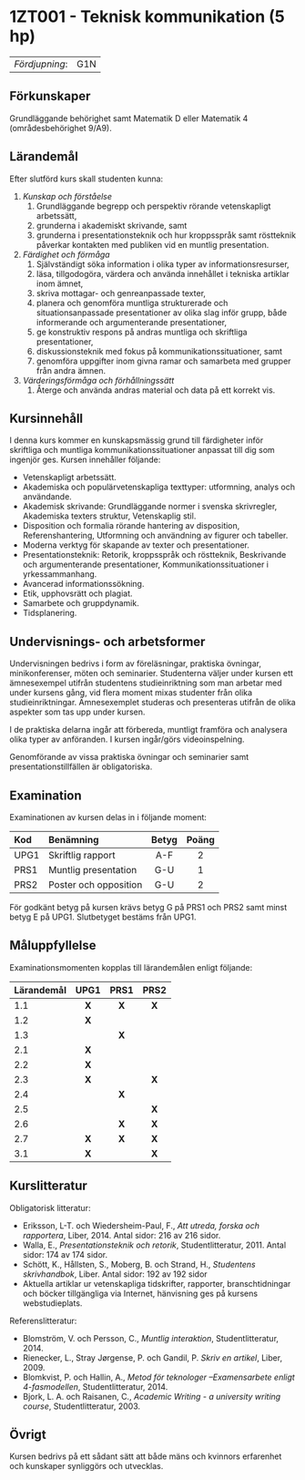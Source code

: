 # 1ZT001 - Teknisk kommunikation (5 hp)

|     |     |
| --- | --- | 
| *Fördjupning*: | G1N | 

## Förkunskaper

Grundläggande behörighet samt Matematik D eller Matematik 4 (områdesbehörighet 9/A9). 

## Lärandemål

Efter slutförd kurs skall studenten kunna:

1. *Kunskap och förståelse*
    1.	Grundläggande begrepp och perspektiv rörande vetenskapligt arbetssätt, 
    2.	grunderna i akademiskt skrivande, samt
    3.	grunderna i presentationsteknik och hur kroppsspråk samt röstteknik påverkar kontakten med publiken vid en muntlig presentation.
2. *Färdighet och förmåga*
    1. Självständigt söka information i olika typer av informationsresurser,
    2. läsa, tillgodogöra, värdera och använda innehållet i tekniska artiklar inom ämnet, 
    3. skriva mottagar- och genreanpassade texter,
    4. planera och genomföra muntliga strukturerade och situationsanpassade presentationer av olika slag inför grupp, både informerande och argumenterande presentationer,
    5. ge konstruktiv respons på andras muntliga och skriftliga presentationer,
    6. diskussionsteknik med fokus på kommunikationssituationer, samt
    7. genomföra uppgifter inom givna ramar och samarbeta med grupper från andra ämnen.
3. *Värderingsförmåga och förhållningssätt*
    1.	Återge och använda andras material och data på ett korrekt vis.
   

## Kursinnehåll

I denna kurs kommer en kunskapsmässig grund till färdigheter inför skriftliga och muntliga kommunikationssituationer anpassat till dig som ingenjör ges. Kursen innehåller följande:

- Vetenskapligt arbetssätt.
- Akademiska och populärvetenskapliga texttyper: utformning, analys och användande.
- Akademisk skrivande: Grundläggande normer i svenska skrivregler, Akademiska texters struktur, Vetenskaplig stil.
- Disposition och formalia rörande hantering av disposition, Referenshantering, Utformning och användning av figurer och tabeller.
- Moderna verktyg för skapande av texter och presentationer.
- Presentationsteknik: Retorik, kroppsspråk och röstteknik, Beskrivande och argumenterande presentationer, Kommunikationssituationer i yrkessammanhang.
- Avancerad informationssökning.
- Etik, upphovsrätt och plagiat.
- Samarbete och gruppdynamik.
- Tidsplanering.


## Undervisnings- och arbetsformer

Undervisningen bedrivs i form av föreläsningar, praktiska övningar, minikonferenser, möten och seminarier. Studenterna väljer under kursen ett ämnesexempel utifrån studentens studieinriktning som man arbetar med under kursens gång, vid flera moment mixas studenter från olika studieinriktningar. Ämnesexemplet studeras och presenteras utifrån de olika aspekter som tas upp under kursen.

I de praktiska delarna ingår att förbereda, muntligt framföra och analysera olika typer av anföranden. I kursen ingår/görs videoinspelning.

Genomförande av vissa praktiska övningar och seminarier samt presentationstillfällen är obligatoriska.

## Examination

Examinationen av kursen delas in i följande moment:

| Kod  | Benämning             | Betyg | Poäng |  
| :--- | :-------------------- | :---: | :---: |  
| UPG1 | Skriftlig rapport     | A-F   | 2     |  
| PRS1 | Muntlig presentation  | G-U   | 1     |  
| PRS2 | Poster och opposition | G-U   | 2     |  

För godkänt betyg på kursen krävs betyg G på PRS1 och PRS2 samt minst betyg E på UPG1. Slutbetyget bestäms från UPG1.

## Måluppfyllelse

Examinationsmomenten kopplas till lärandemålen enligt följande:

| Lärandemål  | UPG1  | PRS1  | PRS2  |  
| :---------- | :---: | :---: | :---: |  
| 1.1         | **X** | **X** | **X** |  
| 1.2         | **X** |       |       |  
| 1.3         |       | **X** |       |  
| 2.1         | **X** |       |       |  
| 2.2         | **X** |       |       |  
| 2.3         | **X** |       | **X** |  
| 2.4         |       | **X** |       |  
| 2.5         |       |       | **X** |  
| 2.6         |       | **X** | **X** |  
| 2.7         | **X** | **X** | **X** |  
| 3.1         | **X** |       | **X** |  


## Kurslitteratur

Obligatorisk litteratur: 

- Eriksson, L-T. och Wiedersheim-Paul, F., *Att utreda, forska och rapportera*, Liber, 2014. Antal sidor: 216 av 216 sidor.
- Walla, E., *Presentationsteknik och retorik*, Studentlitteratur, 2011. Antal sidor: 174 av 174 sidor.
- Schött, K., Hållsten, S., Moberg, B. och Strand, H., *Studentens skrivhandbok*, Liber. Antal sidor: 192 av 192 sidor
- Aktuella artiklar ur vetenskapliga tidskrifter, rapporter, branschtidningar och böcker tillgängliga via Internet, hänvisning ges på kursens webstudieplats.

Referenslitteratur:

- Blomström, V. och Persson, C., *Muntlig interaktion*, Studentlitteratur, 2014. 
- Rienecker, L., Stray Jørgense, P. och Gandil, P. *Skriv en artikel*, Liber, 2009.
- Blomkvist, P. och Hallin, A., *Metod för teknologer –Examensarbete enligt 4-fasmodellen*, Studentlitteratur, 2014.
- Bjork, L. A. och Raisanen, C., *Academic Writing - a university writing course*, Studentlitteratur, 2003.

## Övrigt

Kursen bedrivs på ett sådant sätt att både mäns och kvinnors erfarenhet och kunskaper synliggörs och utvecklas.